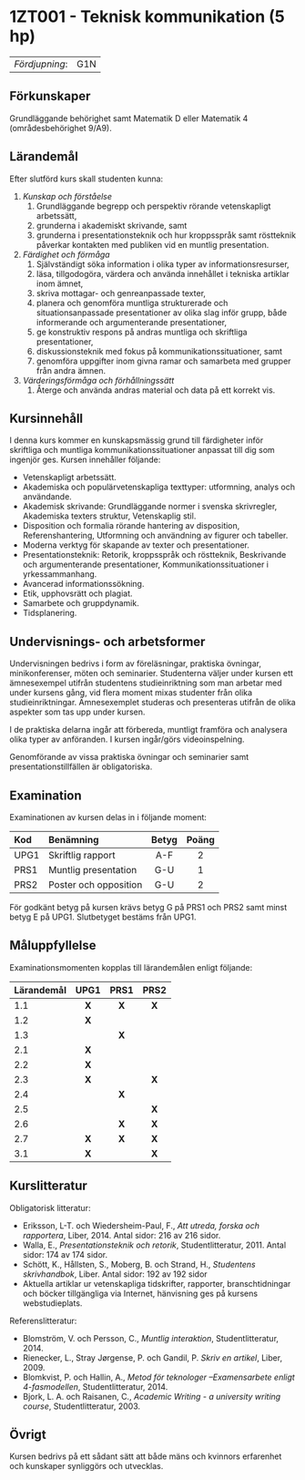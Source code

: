 # 1ZT001 - Teknisk kommunikation (5 hp)

|     |     |
| --- | --- | 
| *Fördjupning*: | G1N | 

## Förkunskaper

Grundläggande behörighet samt Matematik D eller Matematik 4 (områdesbehörighet 9/A9). 

## Lärandemål

Efter slutförd kurs skall studenten kunna:

1. *Kunskap och förståelse*
    1.	Grundläggande begrepp och perspektiv rörande vetenskapligt arbetssätt, 
    2.	grunderna i akademiskt skrivande, samt
    3.	grunderna i presentationsteknik och hur kroppsspråk samt röstteknik påverkar kontakten med publiken vid en muntlig presentation.
2. *Färdighet och förmåga*
    1. Självständigt söka information i olika typer av informationsresurser,
    2. läsa, tillgodogöra, värdera och använda innehållet i tekniska artiklar inom ämnet, 
    3. skriva mottagar- och genreanpassade texter,
    4. planera och genomföra muntliga strukturerade och situationsanpassade presentationer av olika slag inför grupp, både informerande och argumenterande presentationer,
    5. ge konstruktiv respons på andras muntliga och skriftliga presentationer,
    6. diskussionsteknik med fokus på kommunikationssituationer, samt
    7. genomföra uppgifter inom givna ramar och samarbeta med grupper från andra ämnen.
3. *Värderingsförmåga och förhållningssätt*
    1.	Återge och använda andras material och data på ett korrekt vis.
   

## Kursinnehåll

I denna kurs kommer en kunskapsmässig grund till färdigheter inför skriftliga och muntliga kommunikationssituationer anpassat till dig som ingenjör ges. Kursen innehåller följande:

- Vetenskapligt arbetssätt.
- Akademiska och populärvetenskapliga texttyper: utformning, analys och användande.
- Akademisk skrivande: Grundläggande normer i svenska skrivregler, Akademiska texters struktur, Vetenskaplig stil.
- Disposition och formalia rörande hantering av disposition, Referenshantering, Utformning och användning av figurer och tabeller.
- Moderna verktyg för skapande av texter och presentationer.
- Presentationsteknik: Retorik, kroppsspråk och röstteknik, Beskrivande och argumenterande presentationer, Kommunikationssituationer i yrkessammanhang.
- Avancerad informationssökning.
- Etik, upphovsrätt och plagiat.
- Samarbete och gruppdynamik.
- Tidsplanering.


## Undervisnings- och arbetsformer

Undervisningen bedrivs i form av föreläsningar, praktiska övningar, minikonferenser, möten och seminarier. Studenterna väljer under kursen ett ämnesexempel utifrån studentens studieinriktning som man arbetar med under kursens gång, vid flera moment mixas studenter från olika studieinriktningar. Ämnesexemplet studeras och presenteras utifrån de olika aspekter som tas upp under kursen.

I de praktiska delarna ingår att förbereda, muntligt framföra och analysera olika typer av anföranden. I kursen ingår/görs videoinspelning.

Genomförande av vissa praktiska övningar och seminarier samt presentationstillfällen är obligatoriska.

## Examination

Examinationen av kursen delas in i följande moment:

| Kod  | Benämning             | Betyg | Poäng |  
| :--- | :-------------------- | :---: | :---: |  
| UPG1 | Skriftlig rapport     | A-F   | 2     |  
| PRS1 | Muntlig presentation  | G-U   | 1     |  
| PRS2 | Poster och opposition | G-U   | 2     |  

För godkänt betyg på kursen krävs betyg G på PRS1 och PRS2 samt minst betyg E på UPG1. Slutbetyget bestäms från UPG1.

## Måluppfyllelse

Examinationsmomenten kopplas till lärandemålen enligt följande:

| Lärandemål  | UPG1  | PRS1  | PRS2  |  
| :---------- | :---: | :---: | :---: |  
| 1.1         | **X** | **X** | **X** |  
| 1.2         | **X** |       |       |  
| 1.3         |       | **X** |       |  
| 2.1         | **X** |       |       |  
| 2.2         | **X** |       |       |  
| 2.3         | **X** |       | **X** |  
| 2.4         |       | **X** |       |  
| 2.5         |       |       | **X** |  
| 2.6         |       | **X** | **X** |  
| 2.7         | **X** | **X** | **X** |  
| 3.1         | **X** |       | **X** |  


## Kurslitteratur

Obligatorisk litteratur: 

- Eriksson, L-T. och Wiedersheim-Paul, F., *Att utreda, forska och rapportera*, Liber, 2014. Antal sidor: 216 av 216 sidor.
- Walla, E., *Presentationsteknik och retorik*, Studentlitteratur, 2011. Antal sidor: 174 av 174 sidor.
- Schött, K., Hållsten, S., Moberg, B. och Strand, H., *Studentens skrivhandbok*, Liber. Antal sidor: 192 av 192 sidor
- Aktuella artiklar ur vetenskapliga tidskrifter, rapporter, branschtidningar och böcker tillgängliga via Internet, hänvisning ges på kursens webstudieplats.

Referenslitteratur:

- Blomström, V. och Persson, C., *Muntlig interaktion*, Studentlitteratur, 2014. 
- Rienecker, L., Stray Jørgense, P. och Gandil, P. *Skriv en artikel*, Liber, 2009.
- Blomkvist, P. och Hallin, A., *Metod för teknologer –Examensarbete enligt 4-fasmodellen*, Studentlitteratur, 2014.
- Bjork, L. A. och Raisanen, C., *Academic Writing - a university writing course*, Studentlitteratur, 2003.

## Övrigt

Kursen bedrivs på ett sådant sätt att både mäns och kvinnors erfarenhet och kunskaper synliggörs och utvecklas.